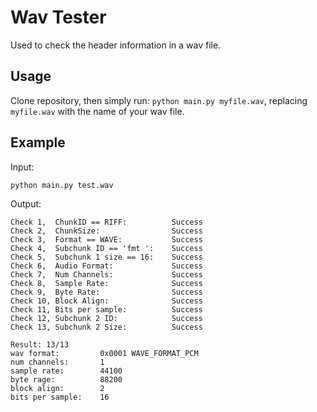 # Wav Tester
Used to check the header information in a wav file.

## Usage
Clone repository, then simply run:
`python main.py myfile.wav`, replacing `myfile.wav` with the name of your wav file.

## Example
Input:
```
python main.py test.wav
```
Output:
```
Check 1,  ChunkID == RIFF:      	Success
Check 2,  ChunkSize:            	Success
Check 3,  Format == WAVE:       	Success
Check 4,  Subchunk ID == 'fmt ':	Success
Check 5,  Subchunk 1 size == 16:	Success
Check 6,  Audio Format:         	Success
Check 7,  Num Channels:         	Success
Check 8,  Sample Rate:          	Success
Check 9,  Byte Rate:            	Success
Check 10, Block Align:          	Success
Check 11, Bits per sample:      	Success
Check 12, Subchunk 2 ID:        	Success
Check 13, Subchunk 2 Size:      	Success

Result: 13/13
wav format:     	0x0001 WAVE_FORMAT_PCM
num channels:   	1
sample rate:    	44100
byte rage:      	88200
block align:    	2
bits per sample:	16
```
